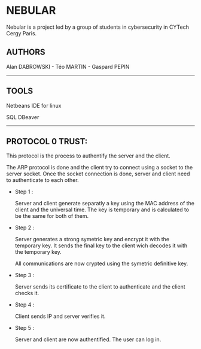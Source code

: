 # NEBULAR


Nebular is a project led by a group of students in cybersecurity in CYTech Cergy Paris.

## AUTHORS

Alan DABROWSKI - Téo MARTIN - Gaspard PEPIN

---

## TOOLS

Netbeans IDE for linux 

SQL DBeaver

---

## PROTOCOL 0 TRUST:

This protocol is the process to authentify the server and the client. 

The ARP protocol is done and the client try to connect using a socket to the server socket.
Once the socket connection is done, server and client need to authenticate to each other.

* Step 1 :

    Server and client generate separatly a key using the MAC address of the client and the universal time. The key is temporary and is calculated to be the same for both of them.

* Step 2 :

    Server generates a strong symetric key and encrypt it with the temporary key. It sends the final key to the client wich decodes it with the temporary key.

    All communications are now crypted using the symetric definitive key.

* Step 3 :

    Server sends its certificate to the client to authenticate and the client checks it.

* Step 4 :

    Client sends IP and server verifies it.

* Step 5 :

    Server and client are now authentified. The user can log in.
